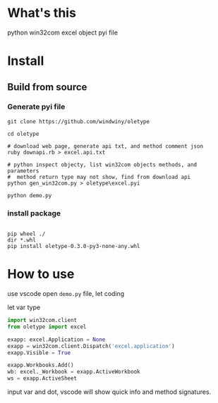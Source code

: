 # What's this

python win32com excel object pyi file

# Install

## Build from source

### Generate pyi file

```shell
git clone https://github.com/windwiny/oletype

cd oletype

# download web page, generate api txt, and method comment json
ruby downapi.rb > excel.api.txt

# python inspect objecty, list win32com objects methods, and parameters
#  method return type may not show, find from download api
python gen_win32com.py > oletype\excel.pyi

python demo.py
```

### install package

```shell

pip wheel ./
dir *.whl
pip install oletype-0.3.0-py3-none-any.whl

```

# How to use

use vscode open `demo.py` file, let coding

let var type

```python
import win32com.client
from oletype import excel

exapp: excel.Application = None
exapp = win32com.client.Dispatch('excel.application')
exapp.Visible = True

exapp.Workbooks.Add()
wb: excel._Workbook = exapp.ActiveWorkbook
ws = exapp.ActiveSheet


```

input var and dot, vscode will show quick info and method signatures.

